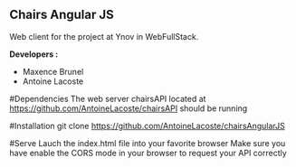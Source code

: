 ## Chairs Angular JS

Web client for the project at Ynov in WebFullStack.

**Developers :**
* Maxence Brunel
* Antoine Lacoste

#Dependencies
     The web server chairsAPI located at https://github.com/AntoineLacoste/chairsAPI should be running
     
#Installation
     git clone https://github.com/AntoineLacoste/chairsAngularJS
    
#Serve
     Lauch the index.html file into your favorite browser
     Make sure you have enable the CORS mode in your browser to request your API correctly
